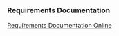 ### Requirements Documentation


[Requirements Documentation Online](https://docs.google.com/document/d/1wDY4v59tu75kfbR7WGobTKuPWXzlWOSywg29l_6IV9U/edit?usp=sharing)
